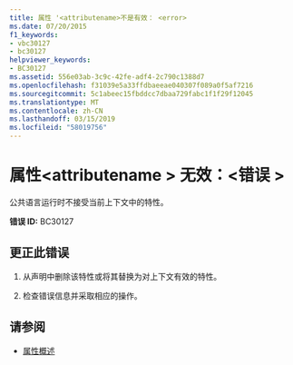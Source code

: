 ```yaml
---
title: 属性 '<attributename>不是有效： <error>
ms.date: 07/20/2015
f1_keywords:
- vbc30127
- bc30127
helpviewer_keywords:
- BC30127
ms.assetid: 556e03ab-3c9c-42fe-adf4-2c790c1388d7
ms.openlocfilehash: f31039e5a33ffdbaeeae040307f089a0f5af7216
ms.sourcegitcommit: 5c1abeec15fbddcc7dbaa729fabc1f1f29f12045
ms.translationtype: MT
ms.contentlocale: zh-CN
ms.lasthandoff: 03/15/2019
ms.locfileid: "58019756"
---
```

# <a name="attribute-attributename-is-not-valid-error"></a>属性\<attributename > 无效：\<错误 >
公共语言运行时不接受当前上下文中的特性。  
  
 **错误 ID:** BC30127  
  
## <a name="to-correct-this-error"></a>更正此错误  
  
1.  从声明中删除该特性或将其替换为对上下文有效的特性。  
  
2.  检查错误信息并采取相应的操作。  
  
## <a name="see-also"></a>请参阅

- [属性概述](~/docs/visual-basic/programming-guide/concepts/attributes/index.md)
